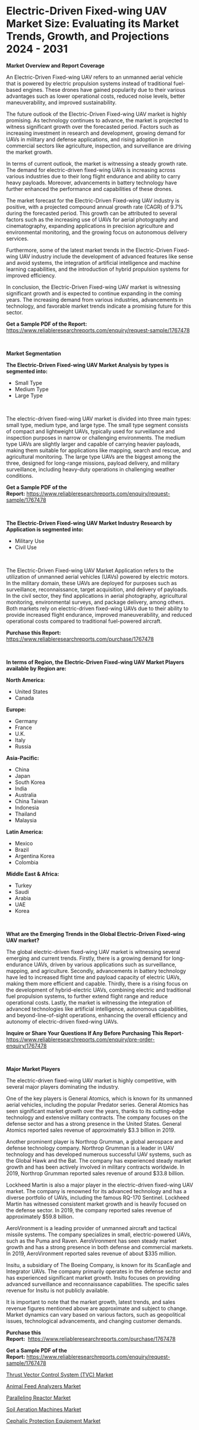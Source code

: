 <p><h1>Electric-Driven Fixed-wing UAV Market Size: Evaluating its Market Trends, Growth, and Projections 2024 - 2031</h1></p><p><strong>Market Overview and Report Coverage</strong></p>
<p><p>An Electric-Driven Fixed-wing UAV refers to an unmanned aerial vehicle that is powered by electric propulsion systems instead of traditional fuel-based engines. These drones have gained popularity due to their various advantages such as lower operational costs, reduced noise levels, better maneuverability, and improved sustainability.</p><p>The future outlook of the Electric-Driven Fixed-wing UAV market is highly promising. As technology continues to advance, the market is projected to witness significant growth over the forecasted period. Factors such as increasing investment in research and development, growing demand for UAVs in military and defense applications, and rising adoption in commercial sectors like agriculture, inspection, and surveillance are driving the market growth.</p><p>In terms of current outlook, the market is witnessing a steady growth rate. The demand for electric-driven fixed-wing UAVs is increasing across various industries due to their long flight endurance and ability to carry heavy payloads. Moreover, advancements in battery technology have further enhanced the performance and capabilities of these drones.</p><p>The market forecast for the Electric-Driven Fixed-wing UAV industry is positive, with a projected compound annual growth rate (CAGR) of 9.7% during the forecasted period. This growth can be attributed to several factors such as the increasing use of UAVs for aerial photography and cinematography, expanding applications in precision agriculture and environmental monitoring, and the growing focus on autonomous delivery services.</p><p>Furthermore, some of the latest market trends in the Electric-Driven Fixed-wing UAV industry include the development of advanced features like sense and avoid systems, the integration of artificial intelligence and machine learning capabilities, and the introduction of hybrid propulsion systems for improved efficiency.</p><p>In conclusion, the Electric-Driven Fixed-wing UAV market is witnessing significant growth and is expected to continue expanding in the coming years. The increasing demand from various industries, advancements in technology, and favorable market trends indicate a promising future for this sector.</p></p>
<p><strong>Get a Sample PDF of the Report:</strong> <a href="https://www.reliableresearchreports.com/enquiry/request-sample/1767478">https://www.reliableresearchreports.com/enquiry/request-sample/1767478</a></p>
<p>&nbsp;</p>
<p><strong>Market Segmentation</strong></p>
<p><strong>The Electric-Driven Fixed-wing UAV Market Analysis by types is segmented into:</strong></p>
<p><ul><li>Small Type</li><li>Medium Type</li><li>Large Type</li></ul></p>
<p>&nbsp;</p>
<p><p>The electric-driven fixed-wing UAV market is divided into three main types: small type, medium type, and large type. The small type segment consists of compact and lightweight UAVs, typically used for surveillance and inspection purposes in narrow or challenging environments. The medium type UAVs are slightly larger and capable of carrying heavier payloads, making them suitable for applications like mapping, search and rescue, and agricultural monitoring. The large type UAVs are the biggest among the three, designed for long-range missions, payload delivery, and military surveillance, including heavy-duty operations in challenging weather conditions.</p></p>
<p><strong>Get a Sample PDF of the Report:</strong>&nbsp;<a href="https://www.reliableresearchreports.com/enquiry/request-sample/1767478">https://www.reliableresearchreports.com/enquiry/request-sample/1767478</a></p>
<p>&nbsp;</p>
<p><strong>The Electric-Driven Fixed-wing UAV Market Industry Research by Application is segmented into:</strong></p>
<p><ul><li>Military Use</li><li>Civil Use</li></ul></p>
<p>&nbsp;</p>
<p><p>The Electric-Driven Fixed-wing UAV Market Application refers to the utilization of unmanned aerial vehicles (UAVs) powered by electric motors. In the military domain, these UAVs are deployed for purposes such as surveillance, reconnaissance, target acquisition, and delivery of payloads. In the civil sector, they find applications in aerial photography, agricultural monitoring, environmental surveys, and package delivery, among others. Both markets rely on electric-driven fixed-wing UAVs due to their ability to provide increased flight endurance, improved maneuverability, and reduced operational costs compared to traditional fuel-powered aircraft.</p></p>
<p><strong>Purchase this Report:</strong>&nbsp; <a href="https://www.reliableresearchreports.com/purchase/1767478">https://www.reliableresearchreports.com/purchase/1767478</a></p>
<p>&nbsp;</p>
<p><strong>In terms of Region, the Electric-Driven Fixed-wing UAV Market Players available by Region are:</strong></p>
<p>
    <p> <strong> North America: </strong>
        <ul>
            <li>United States</li>
            <li>Canada</li>
        </ul>
        </p> 
    <p> <strong> Europe: </strong>
        <ul>
            <li>Germany</li>
            <li>France</li>
            <li>U.K.</li>
            <li>Italy</li>
            <li>Russia</li>
        </ul>
        </p> 
    <p> <strong> Asia-Pacific: </strong>
        <ul>
            <li>China</li>
            <li>Japan</li>
            <li>South Korea</li>
            <li>India</li>
            <li>Australia</li>
            <li>China Taiwan</li>
            <li>Indonesia</li>
            <li>Thailand</li>
            <li>Malaysia</li>
        </ul>
        </p> 
    <p> <strong> Latin America: </strong>
        <ul>
            <li>Mexico</li>
            <li>Brazil</li>
            <li>Argentina Korea</li>
            <li>Colombia</li>
        </ul>
        </p> 
    <p> <strong> Middle East & Africa: </strong>
        <ul>
            <li>Turkey</li>
            <li>Saudi</li>
            <li>Arabia</li>
            <li>UAE</li>
            <li>Korea</li>
        </ul>
    </p>
    </p>
<p>&nbsp;</p>
<p><strong>What are the Emerging Trends in the Global Electric-Driven Fixed-wing UAV market?</strong></p>
<p><p>The global electric-driven fixed-wing UAV market is witnessing several emerging and current trends. Firstly, there is a growing demand for long-endurance UAVs, driven by various applications such as surveillance, mapping, and agriculture. Secondly, advancements in battery technology have led to increased flight time and payload capacity of electric UAVs, making them more efficient and capable. Thirdly, there is a rising focus on the development of hybrid-electric UAVs, combining electric and traditional fuel propulsion systems, to further extend flight range and reduce operational costs. Lastly, the market is witnessing the integration of advanced technologies like artificial intelligence, autonomous capabilities, and beyond-line-of-sight operations, enhancing the overall efficiency and autonomy of electric-driven fixed-wing UAVs.</p></p>
<p><strong>Inquire or Share Your Questions If Any Before Purchasing This Report</strong>- <a href="https://www.reliableresearchreports.com/enquiry/pre-order-enquiry/1767478">https://www.reliableresearchreports.com/enquiry/pre-order-enquiry/1767478</a></p>
<p>&nbsp;</p>
<p><strong>Major Market Players</strong></p>
<p><p>The electric-driven fixed-wing UAV market is highly competitive, with several major players dominating the industry. </p><p>One of the key players is General Atomics, which is known for its unmanned aerial vehicles, including the popular Predator series. General Atomics has seen significant market growth over the years, thanks to its cutting-edge technology and extensive military contracts. The company focuses on the defense sector and has a strong presence in the United States. General Atomics reported sales revenue of approximately $3.3 billion in 2019.</p><p>Another prominent player is Northrop Grumman, a global aerospace and defense technology company. Northrop Grumman is a leader in UAV technology and has developed numerous successful UAV systems, such as the Global Hawk and the Bat. The company has experienced steady market growth and has been actively involved in military contracts worldwide. In 2019, Northrop Grumman reported sales revenue of around $33.8 billion.</p><p>Lockheed Martin is also a major player in the electric-driven fixed-wing UAV market. The company is renowned for its advanced technology and has a diverse portfolio of UAVs, including the famous RQ-170 Sentinel. Lockheed Martin has witnessed consistent market growth and is heavily focused on the defense sector. In 2019, the company reported sales revenue of approximately $59.8 billion.</p><p>AeroVironment is a leading provider of unmanned aircraft and tactical missile systems. The company specializes in small, electric-powered UAVs, such as the Puma and Raven. AeroVironment has seen steady market growth and has a strong presence in both defense and commercial markets. In 2019, AeroVironment reported sales revenue of about $335 million.</p><p>Insitu, a subsidiary of The Boeing Company, is known for its ScanEagle and Integrator UAVs. The company primarily operates in the defense sector and has experienced significant market growth. Insitu focuses on providing advanced surveillance and reconnaissance capabilities. The specific sales revenue for Insitu is not publicly available.</p><p>It is important to note that the market growth, latest trends, and sales revenue figures mentioned above are approximate and subject to change. Market dynamics can vary based on various factors, such as geopolitical issues, technological advancements, and changing customer demands.</p></p>
<p><strong>Purchase this Report:</strong>&nbsp;&nbsp;<a href="https://www.reliableresearchreports.com/purchase/1767478">https://www.reliableresearchreports.com/purchase/1767478</a></p>
<p></p>
<p><strong>Get a Sample PDF of the Report:</strong>&nbsp;<a href="https://www.reliableresearchreports.com/enquiry/request-sample/1767478">https://www.reliableresearchreports.com/enquiry/request-sample/1767478</a></p>
<p><p><a href="https://github.com/ChiragRp1/Market-Research-Report-List-2/blob/main/thrust-vector-control-system-tvc-market.md">Thrust Vector Control System (TVC) Market</a></p><p><a href="https://github.com/CliffMedina6/Market-Research-Report-List-2/blob/main/animal-feed-analyzers-market.md">Animal Feed Analyzers Market</a></p><p><a href="https://github.com/BryceTownsendr/Market-Research-Report-List-2/blob/main/paralleling-reactor-market.md">Paralleling Reactor Market</a></p><p><a href="https://github.com/PeterParrish5/Market-Research-Report-List-2/blob/main/soil-aeration-machines-market.md">Soil Aeration Machines Market</a></p><p><a href="https://github.com/WillieWoodard/Market-Research-Report-List-2/blob/main/cephalic-protection-equipment-market.md">Cephalic Protection Equipment Market</a></p></p>